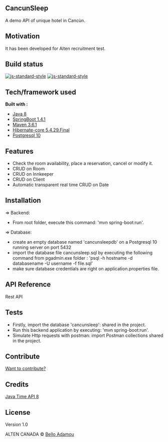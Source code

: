 ## CancunSleep
A demo API of unique hotel in Cancùn. 

## Motivation
It has been developed for Alten recruitment test.

## Build status
[![js-standard-style](https://img.shields.io/badge/Build-OK-brightgreen)]() 
[![js-standard-style](https://img.shields.io/badge/Execution-OK-brightgreen)]() 

## Tech/framework used

<b>Built with :</b>
- [Java 8](https://www.oracle.com/java/technologies/java8.html)
- [SpringBoot 1.4.1](https://spring.io/blog/2021/03/18/spring-boot-2-4-4-available-now)
- [Maven 3.6.1](https://maven.apache.org/docs/3.6.1/release-notes.html)
- [Hibernate-core 5.4.29.Final](https://hibernate.org/orm/releases/5.4/)
- [Postgresql 10](https://www.postgresql.org/about/news/postgresql-10-released-1786/)

## Features
- Check the room availability, place a reservation, cancel or modify it.
- CRUD on Room
- CRUD on Innkeeper
- CRUD on Client
- Automatic transparent real time CRUD on Date

## Installation
=> Backend: 
- From root folder, execute this command: 'mvn spring-boot:run'.

=> Database:
- create an empty database named 'cancunsleepdb' on a Postgresql 10 running server on port 5432
- import the database file cancunsleep.sql by executing the following command from pgadmin.exe folder : 
 'psql -h hostname -d databasename -U username -f file.sql'
- make sure database credentials are right on application.properties file.
    
## API Reference
Rest API

## Tests
- Firstly, import the database 'cancunsleep': shared in the project. 
- Run this backend application by executing: 'mvn spring-boot:run'.
- Simulate Http requests with postman: import Postman collections shared in the project.

## Contribute
[Want to contribute?](https://github.com/adamoubello/cancunsleep.git) 

## Credits
[Java Time API 8](https://docs.oracle.com/en/java/javase/11/docs/api/java.base/java/time/package-summary.html) 

## License
Version 1.0

ALTEN CANADA © [Bello Adamou](https://adamoubello.com)
